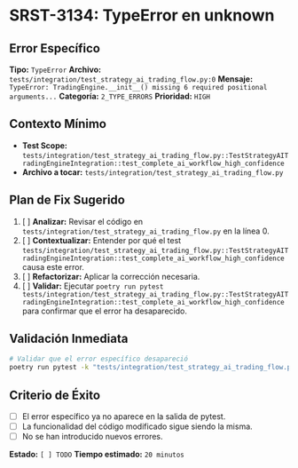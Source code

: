 # SRST-3134: TypeError en unknown

## Error Específico
**Tipo:** `TypeError`
**Archivo:** `tests/integration/test_strategy_ai_trading_flow.py:0`
**Mensaje:** `TypeError: TradingEngine.__init__() missing 6 required positional arguments...`
**Categoría:** `2_TYPE_ERRORS`
**Prioridad:** `HIGH`

## Contexto Mínimo
- **Test Scope:** `tests/integration/test_strategy_ai_trading_flow.py::TestStrategyAITradingEngineIntegration::test_complete_ai_workflow_high_confidence`
- **Archivo a tocar:** `tests/integration/test_strategy_ai_trading_flow.py`

## Plan de Fix Sugerido
1. [ ] **Analizar:** Revisar el código en `tests/integration/test_strategy_ai_trading_flow.py` en la línea 0.
2. [ ] **Contextualizar:** Entender por qué el test `tests/integration/test_strategy_ai_trading_flow.py::TestStrategyAITradingEngineIntegration::test_complete_ai_workflow_high_confidence` causa este error.
3. [ ] **Refactorizar:** Aplicar la corrección necesaria.
4. [ ] **Validar:** Ejecutar `poetry run pytest tests/integration/test_strategy_ai_trading_flow.py::TestStrategyAITradingEngineIntegration::test_complete_ai_workflow_high_confidence` para confirmar que el error ha desaparecido.

## Validación Inmediata
```bash
# Validar que el error específico desapareció
poetry run pytest -k "tests/integration/test_strategy_ai_trading_flow.py::TestStrategyAITradingEngineIntegration::test_complete_ai_workflow_high_confidence" -v
```

## Criterio de Éxito
- [ ] El error específico ya no aparece en la salida de pytest.
- [ ] La funcionalidad del código modificado sigue siendo la misma.
- [ ] No se han introducido nuevos errores.

**Estado:** `[ ] TODO`
**Tiempo estimado:** `20 minutos`
